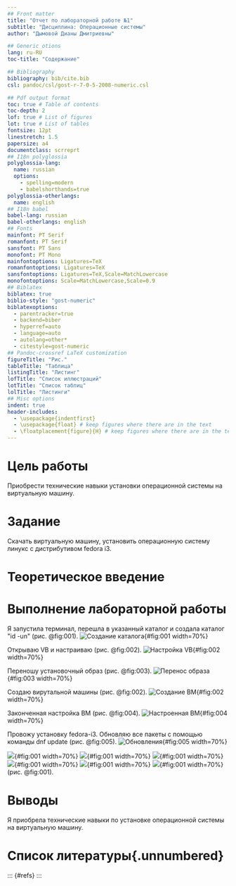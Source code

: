```yaml
---
## Front matter
title: "Отчет по лабораторной работе №1"
subtitle: "Дисциплина: Операционные системы"
author: "Дымовой Дианы Дмитриевны"

## Generic otions
lang: ru-RU
toc-title: "Содержание"

## Bibliography
bibliography: bib/cite.bib
csl: pandoc/csl/gost-r-7-0-5-2008-numeric.csl

## Pdf output format
toc: true # Table of contents
toc-depth: 2
lof: true # List of figures
lot: true # List of tables
fontsize: 12pt
linestretch: 1.5
papersize: a4
documentclass: scrreprt
## I18n polyglossia
polyglossia-lang:
  name: russian
  options:
	- spelling=modern
	- babelshorthands=true
polyglossia-otherlangs:
  name: english
## I18n babel
babel-lang: russian
babel-otherlangs: english
## Fonts
mainfont: PT Serif
romanfont: PT Serif
sansfont: PT Sans
monofont: PT Mono
mainfontoptions: Ligatures=TeX
romanfontoptions: Ligatures=TeX
sansfontoptions: Ligatures=TeX,Scale=MatchLowercase
monofontoptions: Scale=MatchLowercase,Scale=0.9
## Biblatex
biblatex: true
biblio-style: "gost-numeric"
biblatexoptions:
  - parentracker=true
  - backend=biber
  - hyperref=auto
  - language=auto
  - autolang=other*
  - citestyle=gost-numeric
## Pandoc-crossref LaTeX customization
figureTitle: "Рис."
tableTitle: "Таблица"
listingTitle: "Листинг"
lofTitle: "Список иллюстраций"
lotTitle: "Список таблиц"
lolTitle: "Листинги"
## Misc options
indent: true
header-includes:
  - \usepackage{indentfirst}
  - \usepackage{float} # keep figures where there are in the text
  - \floatplacement{figure}{H} # keep figures where there are in the text
---
```


# Цель работы

Приобрести технические навыки установки операционной системы на виртуальную машину.

# Задание

Скачать виртуальную машину, установить операционную систему линукс с дистрибутивом fedora i3.

# Теоретическое введение


# Выполнение лабораторной работы

Я запустила терминал, перешла в указанный каталог и создала каталог "id -un" (рис. @fig:001).
![Создание каталога](image/1.png){#fig:001 width=70%}

Открываю VB и настраиваю (рис. @fig:002).
![Настройка VB](image/2.png){#fig:002 width=70%}

Переношу установочный образ (рис. @fig:003).
![Перенос образа](image/3.png){#fig:003 width=70%}

Создаю вирутальной машины (рис. @fig:002).
![Создание ВМ](image/2.png){#fig:002 width=70%}

Законченная настройка ВМ (рис. @fig:004).
![Настроенная ВМ](image/4.png){#fig:004 width=70%}

Провожу установку fedora-i3. Обновляю все пакеты с помощью команды dnf update (рис. @fig:005).
![Обновления](image/5.png){#fig:005 width=70%}

![](image/.png){#fig:001 width=70%}
![](image/.png){#fig:001 width=70%}
![](image/.png){#fig:001 width=70%}
![](image/.png){#fig:001 width=70%}
![](image/.png){#fig:001 width=70%}
![](image/.png){#fig:001 width=70%}
(рис. @fig:001).
# Выводы

Я приобрела технические навыки по установке операционной системы на виртуальную машину.

# Список литературы{.unnumbered}

::: {#refs}
:::

